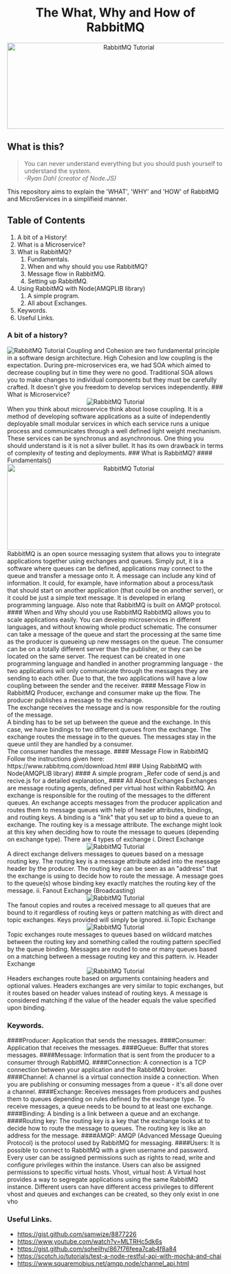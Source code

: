 <h1 align="center"> The What, Why and How of RabbitMQ</h1>

<div align="center">
    <img src="https://github.com/Shwetabh1/Of-Microservices-and-RabbitMQ/blob/master/images/1_UnYL-2r54_7AnEwQv0cVxA.png" alt="RabbitMQ Tutorial" width="550" height="200"/>
</div>


## What is this?
> You can never understand everything but you should push yourself to understand the system.<br/>
> *-Ryan Dahl (creator of Node.JS)*

This repository aims to explain the 'WHAT', 'WHY' and 'HOW' of RabbitMQ and MicroServices in a simplifieid manner.

## Table of Contents
1. A bit of a History!
1. What is a Microservice?
1. What is RabbitMQ?
	1. Fundamentals.
	1. When and why should you use RabbitMQ?
	1. Message flow in RabbitMQ.
	1. Setting up RabbitMQ.
1. Using RabbitMQ with Node(AMQPLIB library)
	1. A simple program.
	1. All about Exchanges.
1. Keywords.
1. Useful Links.

### A bit of a history?
<img src="https://github.com/Shwetabh1/Of-Microservices-and-RabbitMQ/blob/master/images/history.jpg" alt="RabbitMQ Tutorial"/>
Coupling and Cohesion are two fundamental principle in a software design architecture. High Cohesion and low coupling is the expectation. During pre-microservices era, we had SOA which aimed to decrease coupling but in time they were no good. Traditional SOA allows you to make changes to individual components but they must be carefully crafted. It doesn't give you freedom to develop services independently.
### What is Microservice?
<div align="center">
<img src="https://github.com/Shwetabh1/Of-Microservices-and-RabbitMQ/blob/master/images/microservice.png" alt="RabbitMQ Tutorial"/>
</div>
When you think about microservice think about loose coupling. It is a method of developing software applications as a suite of independently deployable small modular services in which each service runs a unique process and communicates through a well defined light weight mechanism. These services can be synchronus and asynchronous. One thing you should understand is it is not a silver bullet. It has its own drawback in terms of complexity of testing and deployments.
### What is RabbitMQ?
	#### Fundamentals()
	<div align="center">
	<img src="https://github.com/Shwetabh1/Of-Microservices-and-RabbitMQ/blob/master/images/exchange-main.png" alt="RabbitMQ Tutorial"  width="550" height="200"/>
	</div>
	RabbitMQ is an open source messaging system that allows you to integrate applications together using exchanges and queues. Simply put, it is a software where queues can be defined, applications may connect to the queue and transfer a message onto it.
	A message can include any kind of information. It could, for example, have information about a process/task that should start on another application (that could be on another server), or it could be just a simple text message. 
	It is developed in erlang programming language. Also note that RabbitMQ is built on AMQP protocol.
	#### When and Why should you use RabbitMQ
	RabbitMQ allows you to scale applications easily. You can develop microservices in different languages, and without knowing whole product schematic. 
	The consumer can take a message of the queue and start the processing at the same time as the producer is queueing up new messages on the queue. The consumer can be on a totally different server than the publisher, or they can be located on the same server. The request can be created in one programming language and handled in another programming language - the two applications will only communicate through the messages they are sending to each other. Due to that, the two applications will have a low coupling between the sender and the receiver.
	#### Message Flow in RabbitMQ
	Producer, exchange and consumer make up the flow.
	The producer publishes a message to the exchange. <br>
	The exchange receives the message and is now responsible for the routing of the message. <br>
	A binding has to be set up between the queue and the exchange. In this case, we have bindings to two different queues from the exchange. The exchange routes the message in to the queues.
	The messages stay in the queue until they are handled by a consumer. <br>
	The consumer handles the message.
	#### Message Flow in RabbitMQ
	Follow the instructions given here: https://www.rabbitmq.com/download.html
### Using RabbitMQ with Node(AMQPLIB library)
	#### A simple program
	_Refer code of send.js and recive.js for a detailed explanation_
	#### All About Exchanges
	Exchanges are message routing agents, defined per virtual host within RabbitMQ. An exchange is responsible for the routing of the messages to the different queues. An exchange accepts messages from the producer application and routes them to message queues with help of header attributes, bindings, and routing keys.
	A binding is a "link" that you set up to bind a queue to an exchange.
	The routing key is a message attribute. The exchange might look at this key when deciding how to route the message to queues (depending on exchange type).
	There are  4 types of exchange
	i.  Direct Exchange
	<div align="center">
	<img src="https://github.com/Shwetabh1/Of-Microservices-and-RabbitMQ/blob/master/images/direct-exchange.png" alt="RabbitMQ Tutorial"/>
	</div>
	A direct exchange delivers messages to queues based on a message routing key. The routing key is a message attribute added into the message header by the producer. The routing key can be seen as an "address" that the exchange is using to decide how to route the message. A message goes to the queue(s) whose binding key exactly matches the routing key of the message.
	ii. Fanout Exchange (Broadcasting)
	<div align="center">
	<img src="https://github.com/Shwetabh1/Of-Microservices-and-RabbitMQ/blob/master/images/fanout-exchange.png" alt="RabbitMQ Tutorial"/>
	</div>
	The fanout copies and routes a received message to all queues that are bound to it regardless of routing keys or pattern matching as with direct and topic exchanges. Keys provided will simply be ignored.
	iii.Topic Exchange
	<div align="center">
	<img src="https://github.com/Shwetabh1/Of-Microservices-and-RabbitMQ/blob/master/images/topic-exchange.png" alt="RabbitMQ Tutorial"/>
	</div>
	Topic exchanges route messages to queues based on wildcard matches between the routing key and something called the routing pattern specified by the queue binding. Messages are routed to one or many queues based on a matching between a message routing key and this pattern.
	iv. Header Exchange
	<div align="center">
	<img src="https://github.com/Shwetabh1/Of-Microservices-and-RabbitMQ/blob/master/images/headers-exchange.png" alt="RabbitMQ Tutorial" />
	</div>
	Headers exchanges route based on arguments containing headers and optional values. Headers exchanges are very similar to topic exchanges, but it routes based on header values instead of routing keys. A message is considered matching if the value of the header equals the value specified upon binding.

### Keywords.
####Producer: Application that sends the messages.
####Consumer: Application that receives the messages.
####Queue: Buffer that stores messages.
####Message: Information that is sent from the producer to a consumer through RabbitMQ.
####Connection: A connection is a TCP connection between your application and the RabbitMQ broker.
####Channel: A channel is a virtual connection inside a connection. When you are publishing or consuming messages from a queue - it's all done over a channel.
####Exchange: Receives messages from producers and pushes them to queues depending on rules defined by the exchange type. To receive messages, a queue needs to be bound to at least one exchange.
####Binding: A binding is a link between a queue and an exchange.
####Routing key: The routing key is a key that the exchange looks at to decide how to route the message to queues. The routing key is like an address for the message.
####AMQP: AMQP (Advanced Message Queuing Protocol) is the protocol used by RabbitMQ for messaging.
####Users: It is possible to connect to RabbitMQ with a given username and password. Every user can be assigned permissions such as rights to read, write and configure privileges within the instance. Users can also be assigned permissions to specific virtual hosts.
Vhost, virtual host: A Virtual host provides a way to segregate applications using the same RabbitMQ instance. Different users can have different access privileges to different vhost and queues and exchanges can be created, so they only exist in one vho
### Useful Links.
* https://gist.github.com/samwize/8877226
* https://www.youtube.com/watch?v=MLTRHc5dk6s
* https://gist.github.com/soheilhy/867f76feea7cab4f8a84
* https://scotch.io/tutorials/test-a-node-restful-api-with-mocha-and-chai
* https://www.squaremobius.net/amqp.node/channel_api.html


